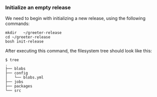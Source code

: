 ### Initialize an empty release

We need to begin with initializing a new release, using the following commands:

```exec
mkdir   ~/greeter-release
cd ~/greeter-release
bosh init-release
```

After executing this command, the filesystem tree should look like this:

```
$ tree
.
├── blobs
├── config
│   └── blobs.yml
├── jobs
├── packages
└── src
```



